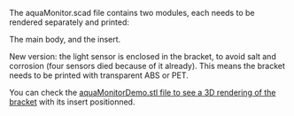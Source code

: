 The aquaMonitor.scad file contains two modules, each needs to be rendered separately and printed:

The main body, and the insert.

New version: the light sensor is enclosed in the bracket, to avoid salt and corrosion (four sensors died because of it already). This means the bracket needs to be printed with transparent ABS or PET. 

You can check the <a href="https://github.com/reivaxy/aquaMonitor/blob/master/hardware/bracket/aquaMonitorDemo.stl">aquaMonitorDemo.stl file to see a 3D rendering of the bracket</a> with its insert positionned.

